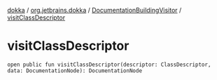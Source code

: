 [dokka](../../index.md) / [org.jetbrains.dokka](../index.md) / [DocumentationBuildingVisitor](index.md) / [visitClassDescriptor](visitClassDescriptor.md)

# visitClassDescriptor

```
open public fun visitClassDescriptor(descriptor: ClassDescriptor, data: DocumentationNode): DocumentationNode
```
